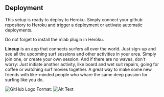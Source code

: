 ## Deployment

This setup is ready to deploy to Heroku. Simply connect your github repository to Heroku and trigger a deployment or activate automatic deployments.

Do not forget to install the mlab plugin in Heroku.

**Lineup** is an app that connects surfers all over the world. Just sign-up and see all the upcoming surf sessions and other activities in your area. Simply join one, or create your own session. And if there are no waves, don't worry: Just initiate another activity, like board and wet suit repairs, going for coffee or watching surf movies together. A great way to make some new friends with like-minded people who whare the same deep passion for surfing like you do.

![GitHub Logo](/images/logo.png)
Format: ![Alt Text](url)
